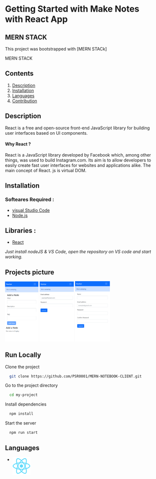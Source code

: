 # Getting Started with Make Notes with React App

## MERN STACK

This project was bootstrapped with [MERN STACk]

MERN STACK

## **Contents**
1. [Description](#description)
0. [Installation](#installation)
0. [Languages](#languages)
0. [Contribution](#contribution)


## **Description**

React is a free and open-source front-end JavaScript library for building user interfaces based on UI components.


#### Why React ?
React is a JavaScript library developed by Facebook which, among other things, was used to build Instagram.com. Its aim is to allow developers to easily create fast user interfaces for websites and applications alike. The main concept of React. js is virtual DOM.

## **Installation**
   ### Softeares Required :
   * [visual Studio Code](https://code.visualstudio.com/download)
   * [Node.js](https://nodejs.org/en/)

## **Libraries :**
 
 * [React](https://reactjs.org/docs/create-a-new-react-app.html)


_Just install nodeJS & VS Code, open the repository on VS code and start working._





## Projects picture 

<img alt="1" src="./images/1.png" width="110"/>
<img alt="1" src="./images/2.png" width="113"/>
<img alt="1" src="./images/3.png" width="115"/>

<br>

## **Run Locally**

Clone the project

```bash
  git clone https://github.com/PSR0001/MERN-NOTEBOOK-CLIENT.git
```

Go to the project directory

```bash
  cd my-project
```

Install dependencies

```bash
  npm install
```

Start the server

```bash
  npm run start
```

## **Languages**

<!-- - <img align="left" alt="JS" width="60px" src="https://raw.githubusercontent.com/github/explore/80688e429a7d4ef2fca1e82350fe8e3517d3494d/topics/javascript/javascript.png" />
<br>
<br>
<br> -->

- <img  align="left" alt="REACT" width="60px" src="./public/logo192.png" />
<br>

